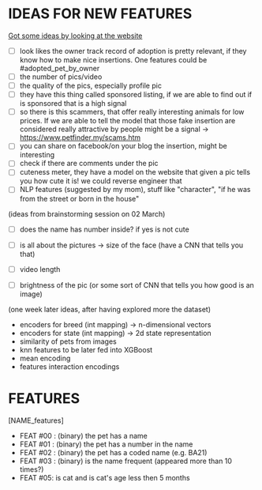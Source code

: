 IDEAS FOR NEW FEATURES
======================

[Got some ideas by looking at the website](https://www.petfinder.my/listings.php?sorttype=1&sortadopt=0)

- [ ] look likes the owner track record of adoption is pretty relevant, if they know how to make nice insertions. One features could be #adopted_pet_by_owner
- [ ] the number of pics/video
- [ ] the quality of the pics, especially profile pic
- [ ] they have this thing called sponsored listing, if we are able to find out if is sponsored that is a high signal
- [ ] so there is this scammers, that offer really interesting animals for low prices. If we are able to tell the model that those fake insertion are considered really attractive by people might be a signal -> https://www.petfinder.my/scams.htm
- [ ] you can share on facebook/on your blog the insertion, might be interesting
- [ ] check if there are comments under the pic
- [ ] cuteness meter, they have a model on the website that given a pic tells you how cute it is! we could reverse engineer that
- [ ] NLP features (suggested by my mom), stuff like "character", "if he was from the street or born in the house"

(ideas from brainstorming session on 02 March)
- [ ] does the name has number inside? if yes is not cute
- [ ] is all about the pictures -> size of the face (have a CNN that tells you that)
- [ ] video length
- [ ] brightness of the pic (or some sort of CNN that tells you how good is an image)


(one week later ideas, after having explored more the dataset)
- encoders for breed (int mapping) -> n-dimensional vectors
- encoders for state (int mapping) -> 2d state representation
- similarity of pets from images 
- knn features to be later fed into XGBoost
- mean encoding
- features interaction encodings

FEATURES
========

[NAME_features]
- FEAT #00 : (binary) the pet has a name
- FEAT #01 : (binary) the pet has a number in the name
- FEAT #02 : (binary) the pet has a coded name (e.g. BA21)
- FEAT #03 : (binary) is the name frequent (appeared more than 10 times?)
- FEAT #05: is cat and is cat's age less then 5 months
